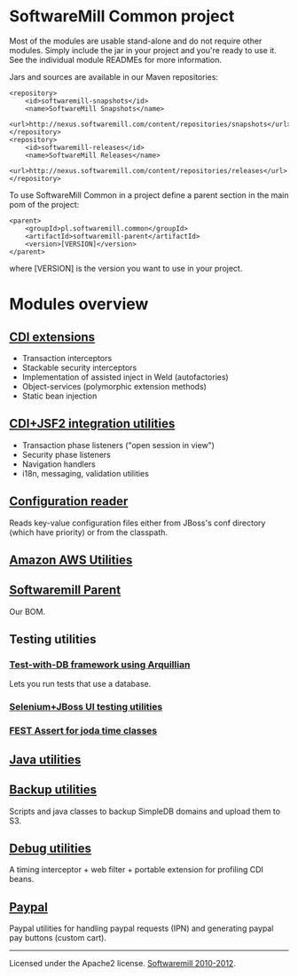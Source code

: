 # SoftwareMill Common project

Most of the modules are usable stand-alone and do not require other modules. Simply include the jar in your
project and you're ready to use it. See the individual module READMEs for more information.

Jars and sources are available in our Maven repositories:

    <repository>
        <id>softwaremill-snapshots</id>
        <name>SoftwareMill Snapshots</name>
        <url>http://nexus.softwaremill.com/content/repositories/snapshots</url>
    </repository>
    <repository>
        <id>softwaremill-releases</id>
        <name>SoftwareMill Releases</name>
        <url>http://nexus.softwaremill.com/content/repositories/releases</url>
    </repository>

To use SoftwareMill Common in a project define a parent section in the main pom of the project:

    <parent>
        <groupId>pl.softwaremill.common</groupId>
        <artifactId>softwaremill-parent</artifactId>
        <version>[VERSION]</version>
    </parent>

where [VERSION] is the version you want to use in your project.

# Modules overview

## [CDI extensions](/softwaremill/softwaremill-common/tree/master/softwaremill-cdi/)

* Transaction interceptors
* Stackable security interceptors
* Implementation of assisted inject in Weld (autofactories)
* Object-services (polymorphic extension methods)
* Static bean injection

## [CDI+JSF2 integration utilities](/softwaremill/softwaremill-common/tree/master/softwaremill-faces/)

* Transaction phase listeners ("open session in view")
* Security phase listeners
* Navigation handlers
* i18n, messaging, validation utilities

## [Configuration reader](/softwaremill/softwaremill-common/tree/master/softwaremill-conf/)

Reads key-value configuration files either from JBoss's conf directory (which have priority) or from the classpath. 

## [Amazon AWS Utilities](/softwaremill/softwaremill-common/tree/master/softwaremill-sqs/)

## [Softwaremill Parent](/softwaremill/softwaremill-common/tree/master/softwaremill-parent/)

Our BOM.

## Testing utilities

### [Test-with-DB framework using Arquillian](/softwaremill/softwaremill-common/tree/master/softwaremill-test/softwaremill-test-db)

Lets you run tests that use a database.

### [Selenium+JBoss UI testing utilities](/softwaremill/softwaremill-common/tree/master/softwaremill-test/softwaremill-test-ui-web/)

### [FEST Assert for joda time classes](/softwaremill/softwaremill-common/tree/master/softwaremill-test/softwaremill-test-util/)

## [Java utilities](/softwaremill/softwaremill-common/tree/master/softwaremill-util/)

## [Backup utilities](/softwaremill/softwaremill-common/tree/master/softwaremill-backup/)

Scripts and java classes to backup SimpleDB domains and upload them to S3.

## [Debug utilities](/softwaremill/softwaremill-common/tree/master/softwaremill-debug/)

A timing interceptor + web filter + portable extension for profiling CDI beans.

## [Paypal](/softwaremill/softwaremill-common/tree/master/softwaremill-paypal/)

Paypal utilities for handling paypal requests (IPN) and generating paypal pay buttons (custom cart).

---

Licensed under the Apache2 license. [Softwaremill 2010-2012](http://softwaremill.com/).
